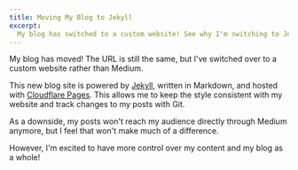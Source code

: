 ```yaml
---
title: Moving My Blog to Jekyll
excerpt:
  My blog has switched to a custom website! See why I'm switching to Jekyll.
---
```


My blog has moved! The URL is still the same, but I've switched over to a custom
website rather than Medium.

This new blog site is powered by [Jekyll](https://jekyllrb.com/), written in
Markdown, and hosted with [Cloudflare Pages](https://pages.cloudflare.com/).
This allows me to keep the style consistent with my website and track changes to
my posts with Git.

As a downside, my posts won't reach my audience directly through Medium anymore,
but I feel that won't make much of a difference.

However, I'm excited to have more control over my content and my blog as a
whole!
